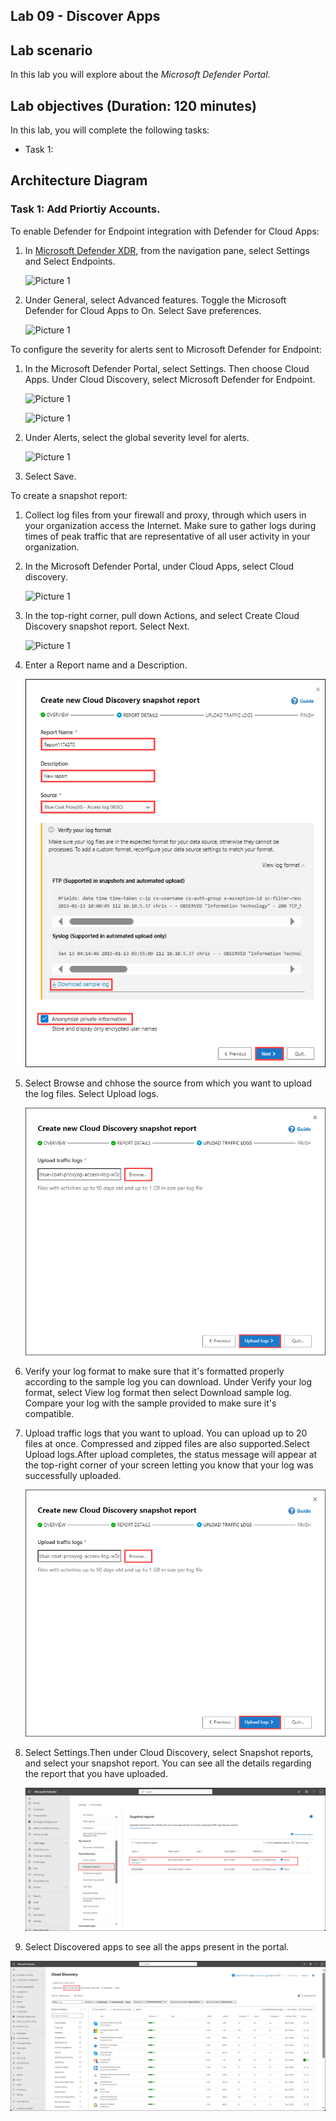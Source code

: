 ## Lab 09 - Discover Apps 

## Lab scenario
In this lab you will explore about the *Microsoft Defender Portal*.

## Lab objectives (Duration: 120 minutes)

In this lab, you will complete the following tasks:
- Task 1: 

## Architecture Diagram

### Task 1: Add Priortiy Accounts.

To enable Defender for Endpoint integration with Defender for Cloud Apps:

1. In [Microsoft Defender XDR](https://security.microsoft.com/), from the navigation pane, select Settings and Select Endpoints.

   ![Picture 1](../Media/DiscoverApps1.png)

2. Under General, select Advanced features. Toggle the Microsoft Defender for Cloud Apps to On. Select Save preferences.

   ![Picture 1](../Media/DiscoverApps2.png)


To configure the severity for alerts sent to Microsoft Defender for Endpoint:

1. In the Microsoft Defender Portal, select Settings. Then choose Cloud Apps. Under Cloud Discovery, select Microsoft Defender for Endpoint.

   ![Picture 1](../Media/DiscoverApps3.png)

   ![Picture 1](../Media/DiscoverApps4.png)

2. Under Alerts, select the global severity level for alerts.

   ![Picture 1](../Media/DiscoverApps5.png)

3. Select Save.


To create a snapshot report:

1. Collect log files from your firewall and proxy, through which users in your organization access the Internet. Make sure to gather logs during times of peak traffic that are representative of all user activity in your organization.
2. In the Microsoft Defender Portal, under Cloud Apps, select Cloud discovery.

   ![Picture 1](../Media/DiscoverApps6.png)

3. In the top-right corner, pull down Actions, and select Create Cloud Discovery snapshot report. Select Next.

   ![Picture 1](../Media/DiscoverApps7.png)

4. Enter a Report name and a Description.

   ![Picture 1](../Media/DiscoverApps9.png)

5. Select Browse and chhose the source from which you want to upload the log files. Select Upload logs.

   ![Picture 1](../Media/DiscoverApps10.png)

6. Verify your log format to make sure that it's formatted properly according to the sample log you can download. Under Verify your log format, select View log format then select Download sample log. Compare your log with the sample provided to make sure it's compatible.

7. Upload traffic logs that you want to upload. You can upload up to 20 files at once. Compressed and zipped files are also supported.Select Upload logs.After upload completes, the status message will appear at the top-right corner of your screen letting you know that your log was successfully uploaded.

   ![Picture 1](../Media/DiscoverApps10.png)

9. Select Settings.Then under Cloud Discovery, select Snapshot reports, and select your snapshot report. You can see all the details regarding the report that you have uploaded.

   ![Picture 1](../Media/DiscoverApps13.png)

10. Select Discovered apps to see all the apps present in the portal.

   ![Picture 1](../Media/DiscoverApps15.png)
